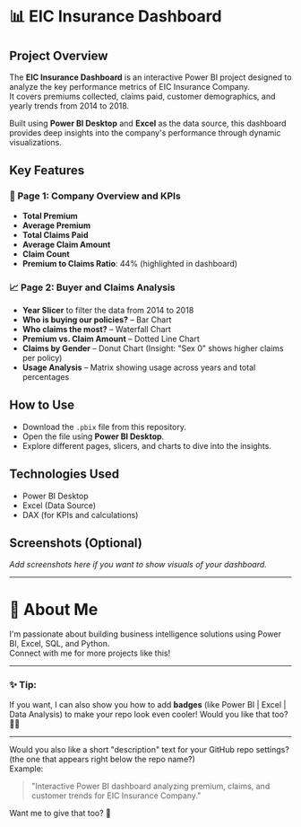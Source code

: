 
# 📊 EIC Insurance Dashboard

## Project Overview

The **EIC Insurance Dashboard** is an interactive Power BI project designed to analyze the key performance metrics of EIC Insurance Company.  
It covers premiums collected, claims paid, customer demographics, and yearly trends from 2014 to 2018.

Built using **Power BI Desktop** and **Excel** as the data source, this dashboard provides deep insights into the company's performance through dynamic visualizations.

## Key Features

### 📄 Page 1: Company Overview and KPIs
- **Total Premium**
- **Average Premium**
- **Total Claims Paid**
- **Average Claim Amount**
- **Claim Count**
- **Premium to Claims Ratio**: 44% (highlighted in dashboard)

### 📈 Page 2: Buyer and Claims Analysis
- **Year Slicer** to filter the data from 2014 to 2018
- **Who is buying our policies?** – Bar Chart
- **Who claims the most?** – Waterfall Chart
- **Premium vs. Claim Amount** – Dotted Line Chart
- **Claims by Gender** – Donut Chart (Insight: "Sex 0" shows higher claims per policy)
- **Usage Analysis** – Matrix showing usage across years and total percentages

## How to Use

- Download the `.pbix` file from this repository.
- Open the file using **Power BI Desktop**.
- Explore different pages, slicers, and charts to dive into the insights.

## Technologies Used

- Power BI Desktop
- Excel (Data Source)
- DAX (for KPIs and calculations)


## Screenshots (Optional)

_Add screenshots here if you want to show visuals of your dashboard._

---

# 🚀 About Me

I'm passionate about building business intelligence solutions using Power BI, Excel, SQL, and Python.  
Connect with me for more projects like this!

---

### ✨ Tip: 
If you want, I can also show you how to add **badges** (like Power BI | Excel | Data Analysis) to make your repo look even cooler! Would you like that too? 🚀🎯

---
  
Would you also like a short "description" text for your GitHub repo settings? (the one that appears right below the repo name?)  
Example:  
> "Interactive Power BI dashboard analyzing premium, claims, and customer trends for EIC Insurance Company." 

Want me to give that too? 🎯
